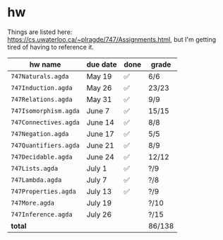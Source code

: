 # hw

Things are listed here: https://cs.uwaterloo.ca/~plragde/747/Assignments.html, but I'm getting tired of having to reference it.

| hw name               | due date | done     | grade  |
| --------------------- | -------- | -------- | ------ |
| `747Naturals.agda`    | May 19   | &#x2705; | 6/6    |
| `747Induction.agda`   | May 26   | &#x2705; | 23/23  |
| `747Relations.agda`   | May 31   | &#x2705; | 9/9    |
| `747Isomorphism.agda` | June 7   | &#x2705; | 15/15  |
| `747Connectives.agda` | June 14  | &#x2705; | 8/8    |
| `747Negation.agda`    | June 17  | &#x2705; | 5/5    |
| `747Quantifiers.agda` | June 21  | &#x2705; | 8/9    |
| `747Decidable.agda`   | June 24  | &#x2705; | 12/12  |
| `747Lists.agda`       | July 1   | &#x2705; | ?/9    |
| `747Lambda.agda`      | July 7   | &#x2705; | ?/8    |
| `747Properties.agda`  | July 13  | &#x2705; | ?/9    |
| `747More.agda`        | July 19  |          | ?/10   |
| `747Inference.agda`   | July 26  |          | ?/15   |
| **total**             |          |          | 86/138 |
